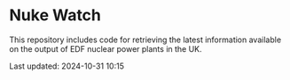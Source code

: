 # Nuke Watch

This repository includes code for retrieving the latest information available on the output of EDF nuclear power plants in the UK.

Last updated: 2024-10-31 10:15
